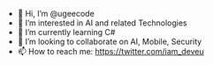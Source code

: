- 👋 Hi, I’m @ugeecode
- 👀 I’m interested in AI and related Technologies
- 🌱 I’m currently learning C#
- 💞️ I’m looking to collaborate on AI, Mobile, Security
- 📫 How to reach me: https://twitter.com/iam_deveu

<!---
ugeecode/ugeecode is a ✨ special ✨ repository because its `README.md` (this file) appears on your GitHub profile.
You can click the Preview link to take a look at your changes.
--->
